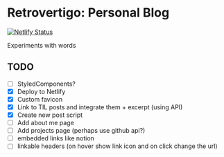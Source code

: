 # Retrovertigo: Personal Blog

[![Netlify Status](https://api.netlify.com/api/v1/badges/d3a4a4b2-5929-4593-aaaf-47a6b5485d42/deploy-status)](https://app.netlify.com/sites/retrovertigo/deploys)

Experiments with words

## TODO
- [ ] StyledComponents?
- [X] Deploy to Netlify
- [X] Custom favicon
- [x] Link to TIL posts and integrate them + excerpt (using API)
- [X] Create new post script
- [ ] Add about me page
- [ ] Add projects page (perhaps use github api?)
- [ ] embedded links like notion
- [ ] linkable headers (on hover show link icon and on click change the url)
